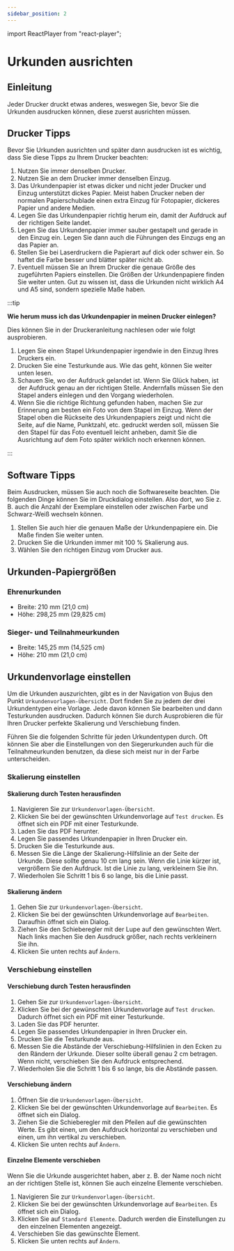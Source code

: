 ```yaml
---
sidebar_position: 2
---
```


import ReactPlayer from "react-player";

# Urkunden ausrichten

<div className="video__wrapper">
  <ReactPlayer
    className="video__player"
    controls
    height="100%"
    config={{
      file: {
        attributes: {
          poster:
            "https://storage.googleapis.com/files.bujus.de/school-app-tutorials/school-app-urkunden-ausrichten-tutorial-thumbnail.jpg",
        },
      },
    }}
    url="https://storage.googleapis.com/files.bujus.de/school-app-tutorials/school-app-urkunden-ausrichten-tutorial.mp4"
    width="100%"
  />
</div>

## Einleitung

Jeder Drucker druckt etwas anderes, weswegen Sie, bevor Sie die Urkunden ausdrucken können, diese zuerst ausrichten müssen.

## Drucker Tipps

Bevor Sie Urkunden ausrichten und später dann ausdrucken ist es wichtig, dass Sie diese Tipps zu Ihrem Drucker beachten:

1. Nutzen Sie immer denselben Drucker.
2. Nutzen Sie an dem Drucker immer denselben Einzug.
3. Das Urkundenpapier ist etwas dicker und nicht jeder Drucker und Einzug unterstützt dickes Papier. Meist haben Drucker neben der normalen Papierschublade einen extra Einzug für Fotopapier, dickeres Papier und andere Medien.
4. Legen Sie das Urkundenpapier richtig herum ein, damit der Aufdruck auf der richtigen Seite landet.
5. Legen Sie das Urkundenpapier immer sauber gestapelt und gerade in den Einzug ein. Legen Sie dann auch die Führungen des Einzugs eng an das Papier an.
6. Stellen Sie bei Laserdruckern die Papierart auf dick oder schwer ein. So haftet die Farbe besser und blätter später nicht ab.
7. Eventuell müssen Sie an Ihrem Drucker die genaue Größe des zugeführten Papiers einstellen. Die Größen der Urkundenpapiere finden Sie weiter unten. Gut zu wissen ist, dass die Urkunden nicht wirklich A4 und A5 sind, sondern spezielle Maße haben.

:::tip

**Wie herum muss ich das Urkundenpapier in meinen Drucker einlegen?**

Dies können Sie in der Druckeranleitung nachlesen oder wie folgt ausprobieren.

1. Legen Sie einen Stapel Urkundenpapier irgendwie in den Einzug Ihres Druckers ein.
2. Drucken Sie eine Testurkunde aus. Wie das geht, können Sie weiter unten lesen.
3. Schauen Sie, wo der Aufdruck gelandet ist. Wenn Sie Glück haben, ist der Aufdruck genau an der richtigen Stelle. Andernfalls müssen Sie den Stapel anders einlegen und den Vorgang wiederholen.
4. Wenn Sie die richtige Richtung gefunden haben, machen Sie zur Erinnerung am besten ein Foto von dem Stapel im Einzug. Wenn der Stapel oben die Rückseite des Urkundenpapiers zeigt und nicht die Seite, auf die Name, Punktzahl, etc. gedruckt werden soll, müssen Sie den Stapel für das Foto eventuell leicht anheben, damit Sie die Ausrichtung auf dem Foto später wirklich noch erkennen können.

:::

## Software Tipps

Beim Ausdrucken, müssen Sie auch noch die Softwareseite beachten. Die folgenden Dinge können Sie im Druckdialog einstellen. Also dort, wo Sie z. B. auch die Anzahl der Exemplare einstellen oder zwischen Farbe und Schwarz-Weiß wechseln können.

1. Stellen Sie auch hier die genauen Maße der Urkundenpapiere ein. Die Maße finden Sie weiter unten.
2. Drucken Sie die Urkunden immer mit 100 % Skalierung aus.
3. Wählen Sie den richtigen Einzug vom Drucker aus.

## Urkunden-Papiergrößen

### Ehrenurkunden

- Breite: 210 mm (21,0 cm)
- Höhe: 298,25 mm (29,825 cm)

### Sieger- und Teilnahmeurkunden

- Breite: 145,25 mm (14,525 cm)
- Höhe: 210 mm (21,0 cm)

## Urkundenvorlage einstellen

Um die Urkunden auszurichten, gibt es in der Navigation von Bujus den Punkt `Urkundenvorlagen-Übersicht`. Dort finden Sie zu jedem der drei Urkundentypen eine Vorlage. Jede davon können Sie bearbeiten und dann Testurkunden ausdrucken. Dadurch können Sie durch Ausprobieren die für Ihren Drucker perfekte Skalierung und Verschiebung finden.

Führen Sie die folgenden Schritte für jeden Urkundentypen durch. Oft können Sie aber die Einstellungen von den Siegerurkunden auch für die Teilnahmeurkunden benutzen, da diese sich meist nur in der Farbe unterscheiden.

### Skalierung einstellen

#### Skalierung durch Testen herausfinden

1. Navigieren Sie zur `Urkundenvorlagen-Übersicht`.
2. Klicken Sie bei der gewünschten Urkundenvorlage auf `Test drucken`. Es öffnet sich ein PDF mit einer Testurkunde.
3. Laden Sie das PDF herunter.
4. Legen Sie passendes Urkundenpapier in Ihren Drucker ein.
5. Drucken Sie die Testurkunde aus.
6. Messen Sie die Länge der Skalierung-Hilfslinie an der Seite der Urkunde. Diese sollte genau 10 cm lang sein. Wenn die Linie kürzer ist, vergrößern Sie den Aufdruck. Ist die Linie zu lang, verkleinern Sie ihn.
7. Wiederholen Sie Schritt 1 bis 6 so lange, bis die Linie passt.

#### Skalierung ändern

1. Gehen Sie zur `Urkundenvorlagen-Übersicht`.
2. Klicken Sie bei der gewünschten Urkundenvorlage auf `Bearbeiten`. Daraufhin öffnet sich ein Dialog.
3. Ziehen Sie den Schieberegler mit der Lupe auf den gewünschten Wert. Nach links machen Sie den Ausdruck größer, nach rechts verkleinern Sie ihn.
4. Klicken Sie unten rechts auf `Ändern`.

### Verschiebung einstellen

#### Verschiebung durch Testen herausfinden

1. Gehen Sie zur `Urkundenvorlagen-Übersicht`.
2. Klicken Sie bei der gewünschten Urkundenvorlage auf `Test drucken`. Dadurch öffnet sich ein PDF mit einer Testurkunde.
3. Laden Sie das PDF herunter.
4. Legen Sie passendes Urkundenpapier in Ihren Drucker ein.
5. Drucken Sie die Testurkunde aus.
6. Messen Sie die Abstände der Verschiebung-Hilfslinien in den Ecken zu den Rändern der Urkunde. Dieser sollte überall genau 2 cm betragen. Wenn nicht, verschieben Sie den Aufdruck entsprechend.
7. Wiederholen Sie die Schritt 1 bis 6 so lange, bis die Abstände passen.

#### Verschiebung ändern

1. Öffnen Sie die `Urkundenvorlagen-Übersicht`.
2. Klicken Sie bei der gewünschten Urkundenvorlage auf `Bearbeiten`. Es öffnet sich ein Dialog.
3. Ziehen Sie die Schieberegler mit den Pfeilen auf die gewünschten Werte. Es gibt einen, um den Aufdruck horizontal zu verschieben und einen, um ihn vertikal zu verschieben.
4. Klicken Sie unten rechts auf `Ändern`.

#### Einzelne Elemente verschieben

Wenn Sie die Urkunde ausgerichtet haben, aber z. B. der Name noch nicht an der richtigen Stelle ist, können Sie auch einzelne Elemente verschieben.

1. Navigieren Sie zur `Urkundenvorlagen-Übersicht`.
2. Klicken Sie bei der gewünschten Urkundenvorlage auf `Bearbeiten`. Es öffnet sich ein Dialog.
3. Klicken Sie auf `Standard Elemente`. Dadurch werden die Einstellungen zu den einzelnen Elementen angezeigt.
4. Verschieben Sie das gewünschte Element.
5. Klicken Sie unten rechts auf `Ändern`.
